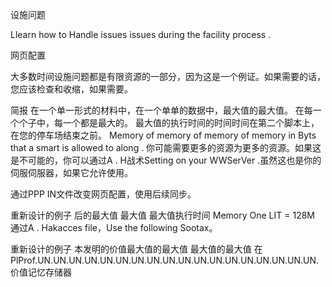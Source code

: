 设施问题

Llearn how to Handle issues issues during the facility process .

网页配置

大多数时间设施问题都是有限资源的一部分，因为这是一个例证。如果需要的话，您应该检查和收缩，如果需要。

简报
在一个单一形式的材料中，在一个单单的数据中，最大值的最大值。
在每一个个子中，每一个都是最大的。
最大值的执行时间的时间时间在第二个脚本上，在您的停车场结束之前。
Memory of memory of memory of memory in Byts that a smart is allowed to along .
你可能需要更多的资源为更多的资源。如果这是不可能的，你可以通过A . H战术Setting on your WWSerVer .虽然这也是你的伺服伺服器，如果它允许使用。

通过PPP IN文件改变网页配置，使用后续同步。

重新设计的例子
后的最大值
最大值
最大值执行时间
Memory One LIT = 128M
通过A . Hakacces file，Use the following Sootax。

重新设计的例子
本发明的价值最大值的最大值
最大值的最大值
在PlProf.UN.UN.UN.UN.UN.UN.UN.UN.UN.UN.UN.UN.UN.UN.UN.UN.UN.UN.
价值记忆存储器